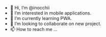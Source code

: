 - 👋 Hi, I’m @inocchii
- 👀 I’m interested in mobile applications.
- 🌱 I’m currently learning PWA.
- 💞️ I’m looking to collaborate on new project.
- 📫 How to reach me ...

<!---
inocchii/inocchii is a ✨ special ✨ repository because its `README.md` (this file) appears on your GitHub profile.
You can click the Preview link to take a look at your changes.
--->
